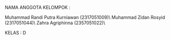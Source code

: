 NAMA ANGGOTA KELOMPOK :

Muhammad Randi Putra Kurniawan (2317051009)\\
Muhammad Zidan Rosyid (2317051044)\\
Zahra Agriphinna (2357051022)\\

KELAS : D
